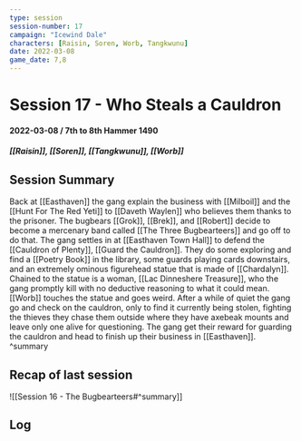 ```yaml
---
type: session
session-number: 17
campaign: "Icewind Dale"
characters: [Raisin, Soren, Worb, Tangkwunu]
date: 2022-03-08
game_date: 7,8
---
```


# Session 17 - Who Steals a Cauldron
#### 2022-03-08 / 7th to 8th Hammer 1490
##### [[Raisin]], [[Soren]], [[Tangkwunu]], [[Worb]]

## Session Summary
Back at [[Easthaven]] the gang explain the business with [[Milboil]] and the [[Hunt For The Red Yeti]] to [[Daveth Waylen]] who believes them thanks to the prisoner. The bugbears [[Grok]], [[Brek]], and [[Robert]] decide to become a mercenary band called [[The Three Bugbearteers]] and go off to do that.
The gang settles in at [[Easthaven Town Hall]] to defend the [[Cauldron of Plenty]], [[Guard the Cauldron]]. They do some exploring and find a [[Poetry Book]] in the library, some guards playing cards downstairs, and an extremely ominous figurehead statue that is made of [[Chardalyn]]. Chained to the statue is a woman, [[Lac Dinneshere Treasure]], who the gang promptly kill with no deductive reasoning to what it could mean. [[Worb]] touches the statue and goes weird.
After a while of quiet the gang go and check on the cauldron, only to find it currently being stolen, fighting the thieves they chase them outside where they have axebeak mounts and leave only one alive for questioning. The gang get their reward for guarding the cauldron and head to finish up their business in [[Easthaven]].
^summary

## Recap of last session
![[Session 16 - The Bugbearteers#^summary]]

## Log

